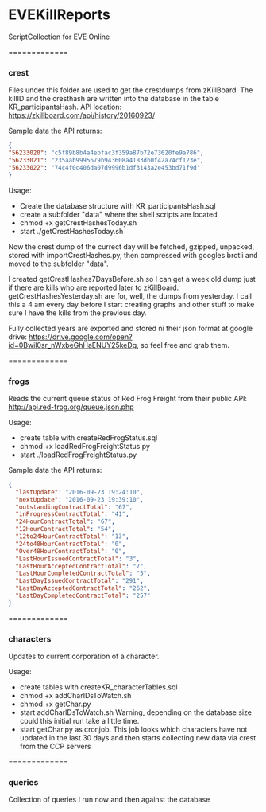 # EVEKillReports
ScriptCollection for EVE Online


=============
### crest
Files under this folder are used to get the crestdumps from zKillBoard. The killID and the cresthash are written into the database in the table KR_participantsHash.
API location: https://zkillboard.com/api/history/20160923/

Sample data the API returns:
```json
{
"56233020": "c5f89b8b4a4ebfac3f359a87b72e73620fe9a786",
"56233021": "235aab9995679b943608a4183db0f42a74cf123e",
"56233022": "74c4f0c406da07d9996b1df3143a2e453bd71f9d"
}
```

Usage:
- Create the database structure with KR_participantsHash.sql
- create a subfolder "data" where the shell scripts are located
- chmod +x getCrestHashesToday.sh
- start ./getCrestHashesToday.sh

Now the crest dump of the currect day will be fetched, gzipped, unpacked, stored with importCrestHashes.py, then compressed with googles brotli and moved to the subfolder "data".

I created getCrestHashes7DaysBefore.sh so I can get a week old dump just if there are kills who are reported later to zKillBoard. getCrestHashesYesterday.sh are for, well, the dumps from yesterday. I call this a 4 am every day before I start creating graphs and other stuff to make sure I have the kills from the previous day.

Fully collected years are exported and stored ni their json format at google drive: https://drive.google.com/open?id=0Bwil0sr_nWxbeGhHaENUY25keDg, so feel free and grab them.

=============
### frogs
Reads the current queue status of Red Frog Freight from their public API: http://api.red-frog.org/queue.json.php

Usage:
- create table with createRedFrogStatus.sql
- chmod +x loadRedFrogFreightStatus.py
- start ./loadRedFrogFreightStatus.py

Sample data the API returns:
```json
{
  "lastUpdate": "2016-09-23 19:24:10",
  "nextUpdate": "2016-09-23 19:39:10",
  "outstandingContractTotal": "67",
  "inProgressContractTotal": "41",
  "24HourContractTotal": "67",
  "12HourContractTotal": "54",
  "12to24HourContractTotal": "13",
  "24to48HourContractTotal": "0",
  "Over48HourContractTotal": "0",
  "LastHourIssuedContractTotal": "3",
  "LastHourAcceptedContractTotal": "7",
  "LastHourCompletedContractTotal": "5",
  "LastDayIssuedContractTotal": "291",
  "LastDayAcceptedContractTotal": "262",
  "LastDayCompletedContractTotal": "257"
}
```

=============
### characters
Updates to current corporation of a character.

Usage:
- create tables with createKR_characterTables.sql
- chmod +x addCharIDsToWatch.sh
- chmod +x getChar.py
- start addCharIDsToWatch.sh Warning, depending on the database size could this initial run take a little time.
- start getChar.py as cronjob. This job looks which characters have not updated in the last 30 days and then starts collecting new data via crest from the CCP servers

=============
### queries
Collection of queries I run now and then against the database
